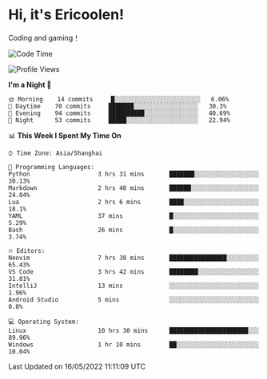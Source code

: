 # Hi, it's Ericoolen!
Coding and gaming！

<!--START_SECTION:waka-->
![Code Time](http://img.shields.io/badge/Code%20Time-249%20hrs%2031%20mins-blue)

![Profile Views](http://img.shields.io/badge/Profile%20Views-0-blue)

**I'm a Night 🦉** 

```text
🌞 Morning    14 commits     █░░░░░░░░░░░░░░░░░░░░░░░░   6.06% 
🌆 Daytime    70 commits     ███████░░░░░░░░░░░░░░░░░░   30.3% 
🌃 Evening    94 commits     ██████████░░░░░░░░░░░░░░░   40.69% 
🌙 Night      53 commits     █████░░░░░░░░░░░░░░░░░░░░   22.94%

```


📊 **This Week I Spent My Time On** 

```text
⌚︎ Time Zone: Asia/Shanghai

💬 Programming Languages: 
Python                   3 hrs 31 mins       ███████░░░░░░░░░░░░░░░░░░   30.13% 
Markdown                 2 hrs 48 mins       ██████░░░░░░░░░░░░░░░░░░░   24.04% 
Lua                      2 hrs 6 mins        ████░░░░░░░░░░░░░░░░░░░░░   18.1% 
YAML                     37 mins             █░░░░░░░░░░░░░░░░░░░░░░░░   5.29% 
Bash                     26 mins             █░░░░░░░░░░░░░░░░░░░░░░░░   3.74%

🔥 Editors: 
Neovim                   7 hrs 38 mins       ████████████████░░░░░░░░░   65.43% 
VS Code                  3 hrs 42 mins       ████████░░░░░░░░░░░░░░░░░   31.81% 
IntelliJ                 13 mins             ░░░░░░░░░░░░░░░░░░░░░░░░░   1.96% 
Android Studio           5 mins              ░░░░░░░░░░░░░░░░░░░░░░░░░   0.8%

💻 Operating System: 
Linux                    10 hrs 30 mins      ██████████████████████░░░   89.96% 
Windows                  1 hr 10 mins        ██░░░░░░░░░░░░░░░░░░░░░░░   10.04%

```


 Last Updated on 16/05/2022 11:11:09 UTC
<!--END_SECTION:waka-->


